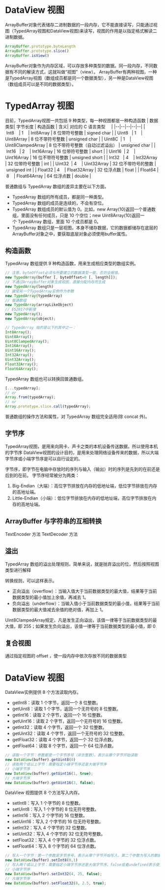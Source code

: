 # DataView 视图

ArrayBuffer对象代表储存二进制数据的一段内存，它不能直接读写，只能通过视图（TypedArray视图和DataView视图)来读写，视图的作用是以指定格式解读二进制数据。

```js
ArrayBuffer.prototype.byteLength
ArrayBuffer.prototype.slice()
ArrayBuffer.isView()
```


ArrayBuffer对象作为内存区域，可以存放多种类型的数据。同一段内存，不同数据有不同的解读方式，这就叫做“视图”（view）。
ArrayBuffer有两种视图，一种是TypedArray视图（数组成员都是同一个数据类型），另一种是DataView视图（数组成员可以是不同的数据类型）。

# TypedArray 视图

目前，TypedArray视图一共包括 9 种类型，每一种视图都是一种构造函数
| 数据类型| 字节长度 | 构造函数 | 含义| 对应的 C 语言类型     |
|--|--|--|--|--|
| Int8    | 1    | Int8Array | 8 位带符号整数 | signed char |
| Uint8   | 1    | Uint8Array | 8 位不带符号整数 | unsigned char |
| Uint8C  | 1    | Uint8ClampedArray | 8 位不带符号整数（自动过滤溢出） | unsigned char |
| Int16   | 2    | Int16Array | 16 位带符号整数 | short |
| Uint16  | 2    | Uint16Array | 16 位不带符号整数 | unsigned short |
| Int32   | 4    | Int32Array | 32 位带符号整数 | int |
| Uint32  | 4    | Uint32Array | 32 位不带符号的整数 | unsigned int |
| Float32 | 4    | Float32Array | 32 位浮点数 | float |
| Float64 | 8    | Float64Array | 64 位浮点数 | double |


普通数组与 TypedArray 数组的差异主要在以下方面。

* TypedArray 数组的所有成员，都是同一种类型。
* TypedArray 数组的成员是连续的，不会有空位。
* TypedArray 数组成员的默认值为 0。比如，new Array(10)返回一个普通数组，里面没有任何成员，只是 10 个空位；new Uint8Array(10)返回一个 TypedArray 数组，里面 10 个成员都是 0。
* TypedArray 数组只是一层视图，本身不储存数据，它的数据都储存在底层的ArrayBuffer对象之中，要获取底层对象必须使用buffer属性。
## 构造函数
TypedArray 数组提供 9 种构造函数，用来生成相应类型的数组实例。
```js
// 注意，byteOffset必须与所要建立的数据类型一致，否则会报错。
new TypedArray(buffer [, byteOffset=0 [, length]]); 
// 不通过ArrayBuffer对象生成视图，直接分配内存而生成
new TypedArray(length)
// 接受另一个TypedArray实例作为参数
new TypedArray(typedArray)
// 普通数组
new TypedArray(arrayLikeObject)
// ES2017中新增
new TypedArray();
new TypedArray(object); 

// TypedArray 指的是以下的其中之一： 
Int8Array(); 
Uint8Array(); 
Uint8ClampedArray();
Int16Array(); 
Uint16Array();
Int32Array(); 
Uint32Array(); 
Float32Array(); 
Float64Array();
```

TypedArray 数组也可以转换回普通数组。
```js
[...typedArray];
// or
Array.from(typedArray);
// or
Array.prototype.slice.call(typedArray);
```
普通数组的操作方法和属性，对 TypedArray 数组完全适用(除 concat 外)。

## 字节序 
TypedArray视图，是用来向网卡、声卡之类的本机设备传送数据，所以使用本机的字节序
DataView视图的设计目的，是用来处理网络设备传来的数据，所以大端字节序或小端字节序是可以自行设定的。

字节序，即字节在电脑中存放时的序列与输入（输出）时的序列是先到的在前还是后到的在前。
字节序经常被分为两类：
1. Big-Endian（大端）：高位字节排放在内存的低地址端，低位字节排放在内存的高地址端。
2. Little-Endian（小端）：低位字节排放在内存的低地址端，高位字节排放在内存的高地址端。

## ArrayBuffer 与字符串的互相转换
TextEncoder 方法 TextDecoder 方法 

## 溢出

TypedArray 数组的溢出处理规则，简单来说，就是抛弃溢出的位，然后按照视图类型进行解释

转换规则，可以这样表示。
* 正向溢出（overflow）：当输入值大于当前数据类型的最大值，结果等于当前数据类型的最小值加上余值，再减去 1。
* 负向溢出（underflow）：当输入值小于当前数据类型的最小值，结果等于当前数据类型的最大值减去余值的绝对值，再加上 1。

Uint8ClampedArray规定，凡是发生正向溢出，该值一律等于当前数据类型的最大值，即 255；如果发生负向溢出，该值一律等于当前数据类型的最小值，即 0

## 复合视图
通过指定视图的 offset ，使一段内存中依次存放不同的数据类型

# DataView 视图

DataView实例提供 8 个方法读取内存。

* getInt8：读取 1 个字节，返回一个 8 位整数。
* getUint8：读取 1 个字节，返回一个无符号的 8 位整数。
* getInt16：读取 2 个字节，返回一个 16 位整数。
* getUint16：读取 2 个字节，返回一个无符号的 16 位整数。
* getInt32：读取 4 个字节，返回一个 32 位整数。
* getUint32：读取 4 个字节，返回一个无符号的 32 位整数。
* getFloat32：读取 4 个字节，返回一个 32 位浮点数。
* getFloat64：读取 8 个字节，返回一个 64 位浮点数。

```js
// 读取一个字节：参数都是一个字节序号（非负整数），表示从哪个字节开始读取
new DataView(buffer).getUint8(0)
// 读取两个或以上字节：需要指定小端字节序还是大端字节序
// 小端字节序
new DataView(buffer).getUint16(1, true);
// 大端字节序
new DataView(buffer).getUint16(3, false);
```

DataView 视图提供 8 个方法写入内存。

* setInt8：写入 1 个字节的 8 位整数。
* setUint8：写入 1 个字节的 8 位无符号整数。
* setInt16：写入 2 个字节的 16 位整数。
* setUint16：写入 2 个字节的 16 位无符号整数。
* setInt32：写入 4 个字节的 32 位整数。
* setUint32：写入 4 个字节的 32 位无符号整数。
* setFloat32：写入 4 个字节的 32 位浮点数。
* setFloat64：写入 8 个字节的 64 位浮点数。

```js
// 写入一个字节：第一个参数是字节序号，表示从哪个字节开始写入，第二个参数为写入的数据。
new DataView(buffer).setInt8(0,1)
// 写入两个或以上字节：需要指定小端字节序还是大端字节序。false或者undefined表示使用大端字节序写入，true表示使用小端字节序写入。
// 小端字节序
new DataView(buffer).setInt32(4, 25, false);
// 大端字节序
new DataView(buffer).setFloat32(8, 2.5, true);
```




